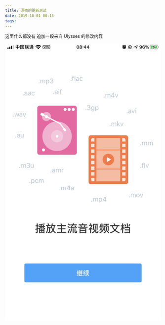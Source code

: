 ```yaml
---
title: 深夜的更新测试
date: 2019-10-01 00:15
tags: 
---
```

这里什么都没有
追加一段来自 Ulysses 的修改内容

![](images/2019-10-01-IMG_0086.png)